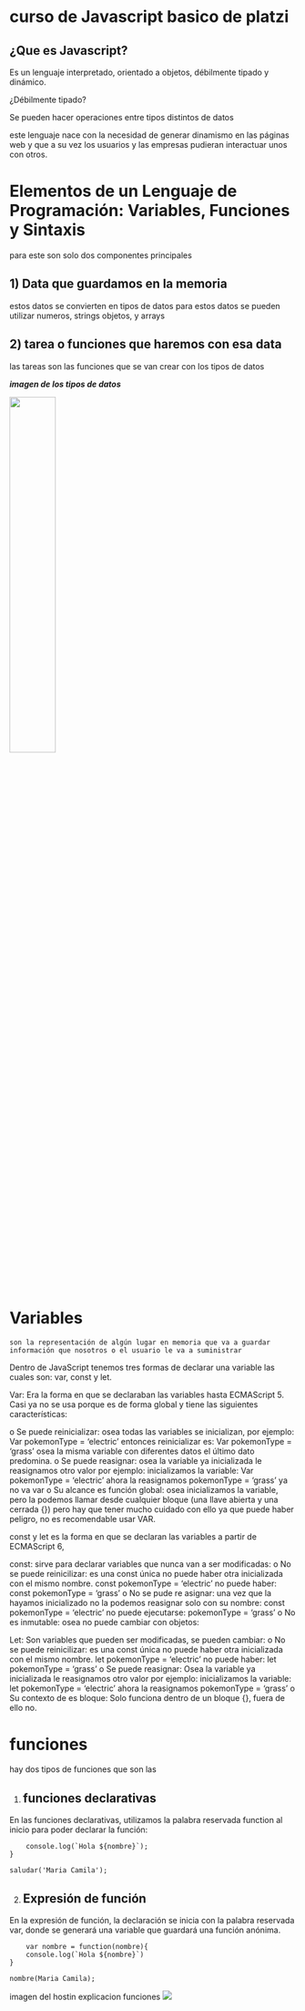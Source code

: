 # curso de Javascript basico de platzi
## ¿Que es Javascript?
Es un lenguaje interpretado, orientado a objetos, débilmente tipado y dinámico.

¿Débilmente tipado?

Se pueden hacer operaciones entre tipos distintos de datos

este lenguaje nace con la necesidad de generar dinamismo en las páginas web y que a su vez los usuarios y las empresas pudieran interactuar unos con otros.

# Elementos de un Lenguaje de Programación: Variables, Funciones y Sintaxis
para este son solo dos componentes principales 
## 1) Data que guardamos en la memoria 
estos datos se convierten en tipos de datos para estos datos se pueden utilizar numeros, strings objetos, y arrays
## 2) tarea o funciones que haremos con esa data 
las tareas son las funciones que se van crear con los tipos de datos


***imagen de los tipos de datos***

<img src="https://static.platzi.com/media/user_upload/CU01112E_1-f9d2b6fc-f60c-4bf4-a61d-6bf9df36b268.jpg" width="40%">

# Variables
```son la representación de algún lugar en memoria que va a guardar información que nosotros o el usuario le va a suministrar```

Dentro de JavaScript tenemos tres formas de declarar una variable las cuales son: var, const y let.

Var: Era la forma en que se declaraban las variables hasta ECMAScript 5. Casi ya no se usa porque es de forma global y tiene las siguientes características:

o Se puede reinicializar: osea todas las variables se inicializan, por ejemplo:
Var pokemonType = ‘electric’ entonces reinicializar es:
Var pokemonType = ‘grass’ osea la misma variable con diferentes datos el último dato predomina.
o Se puede reasignar: osea la variable ya inicializada le reasignamos otro valor por ejemplo: inicializamos la variable: Var pokemonType = ‘electric’ ahora la reasignamos pokemonType = ‘grass’ ya no va var
o Su alcance es función global: osea inicializamos la variable, pero la podemos llamar desde cualquier bloque (una llave abierta y una cerrada {}) pero hay que tener mucho cuidado con ello ya que puede haber peligro, no es recomendable usar VAR.

const y let es la forma en que se declaran las variables a partir de ECMAScript 6,

const: sirve para declarar variables que nunca van a ser modificadas:
o No se puede reinicilizar: es una const única no puede haber otra inicializada con el mismo nombre. const pokemonType = ‘electric’ no puede haber:
const pokemonType = ‘grass’
o No se pude re asignar: una vez que la hayamos inicializado no la podemos reasignar solo con su nombre: const pokemonType = ‘electric’ no puede ejecutarse:
pokemonType = ‘grass’
o No es inmutable: osea no puede cambiar con objetos:

Let: Son variables que pueden ser modificadas, se pueden cambiar:
o No se puede reinicilizar: es una const única no puede haber otra inicializada con el mismo nombre. let pokemonType = ‘electric’ no puede haber:
let pokemonType = ‘grass’
o Se puede reasignar: Osea la variable ya inicializada le reasignamos otro valor por ejemplo: inicializamos la variable: let pokemonType = ‘electric’ ahora la reasignamos pokemonType = ‘grass’
o Su contexto de es bloque: Solo funciona dentro de un bloque {}, fuera de ello no.

# funciones
hay dos tipos de funciones que son las

1) ## funciones declarativas
En las funciones declarativas, utilizamos la palabra reservada function al inicio para poder declarar la función:
```function saludar(nombre) {
	console.log(`Hola ${nombre}`);
}

saludar('Maria Camila');
```

2) ## Expresión de función
En la expresión de función, la declaración se inicia con la palabra reservada var, donde se generará una variable que guardará una función anónima.

```
    var nombre = function(nombre){
    console.log(`Hola ${nombre}`)
}

nombre(Maria Camila);
```
imagen del hostin explicacion  funciones 
<img src="https://static.platzi.com/media/user_upload/Captura2-ab004c41-0f20-4404-b04f-75b9e3e474ac.jpg">